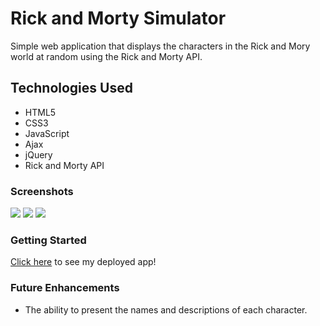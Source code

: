 <h1>Rick and Morty Simulator </h1> 
Simple web application that displays the characters in the Rick and Mory world at random using the Rick and Morty API.

<h2> Technologies Used </h2> 
<ul>
    <li>HTML5</li>
    <li>CSS3</li>
    <li>JavaScript</li>
    <li>Ajax</li>
    <li>jQuery</li>
    <li>Rick and Morty API</li>

</ul>

<h3> Screenshots </h3>
<img src="https://i.imgur.com/NwhGQLs.png">
<img src="https://i.imgur.com/3H877A6.png">
<img src="https://i.imgur.com/Z3EW5oL.png">

<h3> Getting Started </h3>
<a href="https://lighthearted-wisp-44bef0.netlify.app/">Click here</a> to see my deployed app!

<h3> Future Enhancements </h3>
<ul>
    <li> The ability to present the names and descriptions of each character. </li>
</ul>